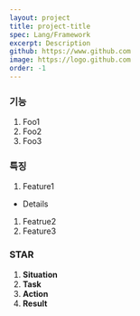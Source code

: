 ```yaml
---
layout: project
title: project-title
spec: Lang/Framework
excerpt: Description
github: https://www.github.com
image: https://logo.github.com
order: -1
---
```


### 기능

1. Foo1
1. Foo2
1. Foo3

### 특징

1. Feature1
  * Details
1. Featrue2
1. Feature3

### STAR

1. **Situation**
1. **Task**
1. **Action**
1. **Result**
